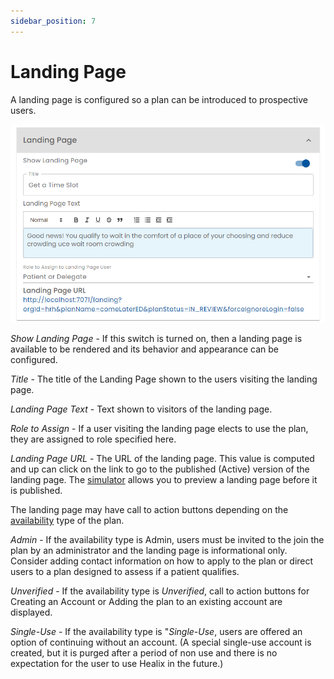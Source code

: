 ```yaml
---
sidebar_position: 7
---
```


 # Landing Page
 
 A landing page is configured so a plan can be introduced to prospective users.

 ![Landing Page](./img/landing-page.png)

*Show Landing Page* - If this switch is turned on, then a landing page is available to be rendered and its behavior and appearance can be configured.

*Title* - The title of the Landing Page shown to the users visiting the landing page.

*Landing Page Text* - Text shown to visitors of the landing page.

*Role to Assign* - If a user visiting the landing page elects to use the plan, they are assigned to role specified here.

*Landing Page URL* - The URL of the landing page. This value is computed and up can click on the link to go to the published (Active) version of the landing page.  The [simulator](../simulator/) allows you to preview a landing page before it is published.

The landing page may have call to action buttons depending on the [availability](../overview-tab.md) type of the plan.

*Admin* - If the availability type is Admin, users must be invited to the join the plan by an administrator and the landing page is informational only.  Consider adding contact information on how to apply to the plan or direct users to a plan designed to assess if a patient qualifies.

*Unverified* - If the availability type is *Unverified*, call to action buttons for Creating an Account or Adding the plan to an existing account are displayed.

*Single-Use* - If the availability type is "*Single-Use*, users are offered an option of continuing without an account. (A special single-use account is created, but it is purged after a period of non use and there is no expectation for the user to use Healix in the future.)

